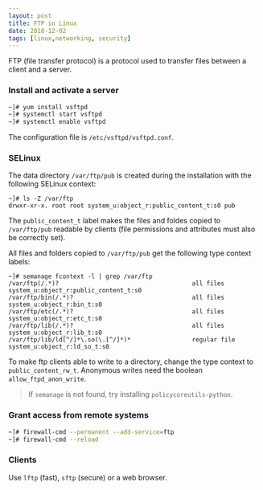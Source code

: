 ```yaml
---
layout: post
title: FTP in Linux
date: 2018-12-02
tags: [linux,networking, security]
---
```


FTP (file transfer protocol) is a protocol used to transfer files between a client and a server.

### Install and activate a server

```bash
~]# yum install vsftpd
~]# systemctl start vsftpd
~]# systemctl enable vsftpd
```

The configuration file is `/etc/vsftpd/vsftpd.conf`.


### SELinux

The data directory `/var/ftp/pub` is created during the installation with the following SELinux context:

```
~]# ls -Z /var/ftp
drwxr-xr-x. root root system_u:object_r:public_content_t:s0 pub
```

The `public_content_t` label makes the files and foldes copied to `/var/ftp/pub` readable by clients (file permissions and attributes must also be correctly set).

All files and folders copied to `/var/ftp/pub` get the following type context labels:

```
~]# semanage fcontext -l | grep /var/ftp
/var/ftp(/.*)?                                     all files          system_u:object_r:public_content_t:s0 
/var/ftp/bin(/.*)?                                 all files          system_u:object_r:bin_t:s0 
/var/ftp/etc(/.*)?                                 all files          system_u:object_r:etc_t:s0 
/var/ftp/lib(/.*)?                                 all files          system_u:object_r:lib_t:s0 
/var/ftp/lib/ld[^/]*\.so(\.[^/]*)*                 regular file       system_u:object_r:ld_so_t:s0 
```

To make ftp clients able to write to a directory, change the type context to `public_content_rw_t`. Anonymous writes need the boolean `allow_ftpd_anon_write`.

> If `semanage` is not found, try installing `policycoreutils-python`.


### Grant access from remote systems

```bash
~]# firewall-cmd --permanent --add-service=ftp
~]# firewall-cmd --reload
```

### Clients

Use `lftp` (fast), `sftp` (secure) or a web browser.
